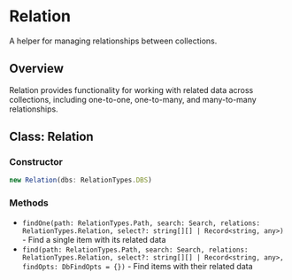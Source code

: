 # Relation

A helper for managing relationships between collections.

## Overview

Relation provides functionality for working with related data across collections, including one-to-one, one-to-many, and many-to-many relationships.

## Class: Relation

### Constructor

```typescript
new Relation(dbs: RelationTypes.DBS)
```

### Methods

- `findOne(path: RelationTypes.Path, search: Search, relations: RelationTypes.Relation, select?: string[][] | Record<string, any>)` - Find a single item with its related data
- `find(path: RelationTypes.Path, search: Search, relations: RelationTypes.Relation, select?: string[][] | Record<string, any>, findOpts: DbFindOpts = {})` - Find items with their related data